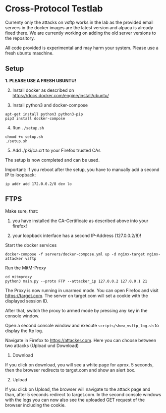 # Cross-Protocol Testlab

Currenty only the attacks on vsftp works in the lab as the provided email servers in the docker images are the latest version and alpaca is already fixed there.
We are currently working on adding the old server versions to the repository.

All code provided is experimental and may harm your system. Please use a fresh ubuntu maschine.

## Setup

**1. PLEASE USE A FRESH UBUNTU!**

2. Install docker as described on https://docs.docker.com/engine/install/ubuntu/

3. Install python3 and docker-compose
```
apt-get install python3 python3-pip
pip3 install docker-compose
```

4. Run ```./setup.sh```
```
chmod +x setup.sh
./setup.sh
```

5. Add ./pki/ca.crt to your Firefox trusted CAs

The setup is now completed and can be used.

Important: If you reboot after the setup, you have to manually add a second IP to loopback:
```
ip addr add 172.0.0.2/8 dev lo
```
## FTPS

Make sure, that:
 1. you have installed the CA-Certificate as described above into your firefox!

 2. your loopback interface has a second IP-Address (127.0.0.2/8)!


Start the docker services
```
docker-compose -f servers/docker-compose.yml up -d nginx-target nginx-attacker vsftp
```
Run the MitM-Proxy
```
cd mitmproxy
python3 main.py --proto FTP --attacker_ip 127.0.0.2 127.0.0.1 21
```

The Proxy is now running in unarmed mode. You can open Firefox and visit https://target.com. 
The server on target.com will set a cookie with the displayed session ID.

After that, switch the proxy to armed mode by pressing any key in the console window. 

Open a second console window and execute ```scripts/show_vsftp_log.sh``` to display the ftp log.

Navigate in Firefox to https://attacker.com.
Here you can choose between two attacks (Upload und Download)

1. Download

If you click on download, you will see a white page for aprox. 5 seconds, then the browser redirects to target.com and show an alert box.

2. Upload

If you click on Upload, the browser will navigate to the attack page and than, after 5 seconds redirect to target.com.
In the second console windows with the logs you can now also see the uploaded GET request of the browser including the cookie.
 
